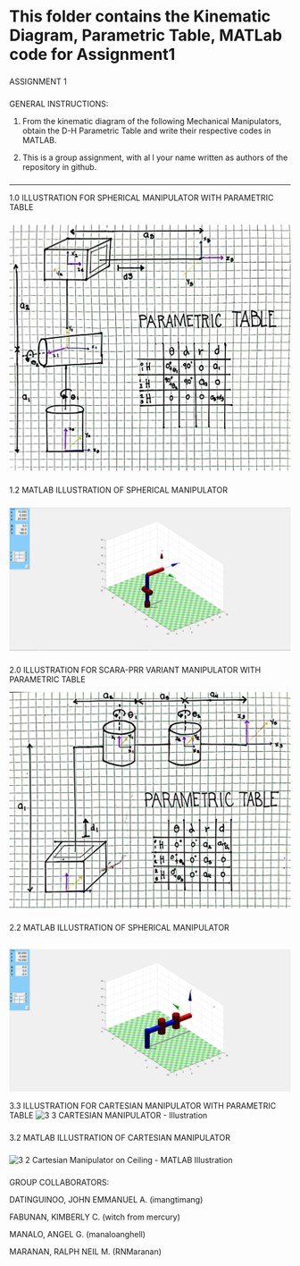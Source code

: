 # This folder contains the Kinematic Diagram, Parametric Table, MATLab code for Assignment1

 ###

 ASSIGNMENT 1

 ###

 GENERAL INSTRUCTIONS:
1. From the kinematic diagram of the following Mechanical Manipulators, obtain the D-H Parametric Table and write their respective codes in MATLAB.
 
2. This is a group assignment, with al l your name written as authors of the repository in github.


###
---------

1.0 ILLUSTRATION FOR SPHERICAL MANIPULATOR WITH PARAMETRIC TABLE

###

![illus1](https://github.com/ImangTimang/CYLINDRICAL_GROUP11_ASSIGNMENT_2024/blob/main/ASSIGNMENT1/1.0%20Spherical%20Manipulator%20Illustration.jpg?raw=true)
###

1.2 MATLAB ILLUSTRATION OF SPHERICAL MANIPULATOR

###
![matlab](https://github.com/ImangTimang/CYLINDRICAL_GROUP11_ASSIGNMENT_2024/blob/main/ASSIGNMENT1/1.2%20Spherical%20Manipulator%20-%20Modern%20Variant%20MATLAB%20Illustration.png?raw=true)

###

2.0 ILLUSTRATION FOR SCARA-PRR VARIANT MANIPULATOR WITH PARAMETRIC TABLE

![ILLUSTRATION 2](https://github.com/ImangTimang/CYLINDRICAL_GROUP11_ASSIGNMENT_2024/blob/main/ASSIGNMENT1/2.0%20SCARA%20-%20PRR%20VARIANT%20ILLUSTRATION.jpg?raw=true)

###

2.2  MATLAB ILLUSTRATION OF SPHERICAL MANIPULATOR

##

![magigi](https://github.com/ImangTimang/CYLINDRICAL_GROUP11_ASSIGNMENT_2024/blob/main/ASSIGNMENT1/2.2%20SCARA%20-%20PRR%20Variant%20MATLAB%20Illustration.png?raw=true)

3.3 ILLUSTRATION FOR CARTESIAN MANIPULATOR WITH PARAMETRIC TABLE
![3 3 CARTESIAN MANIPULATOR - Illustration](https://github.com/ImangTimang/CYLINDRICAL_GROUP11_ASSIGNMENT_2024/assets/157549014/d6601192-5853-4828-a777-41ae2fabc4e6)

###

3.2 MATLAB ILLUSTRATION OF CARTESIAN MANIPULATOR

###

![3 2 Cartesian Manipulator on Ceiling - MATLAB Illustration](https://github.com/ImangTimang/CYLINDRICAL_GROUP11_ASSIGNMENT_2024/assets/157549014/962cad5a-be3b-4a3e-81e5-aa1f7a42b4b4)

###

GROUP COLLABORATORS:

DATINGUINOO, JOHN EMMANUEL A. (imangtimang)

FABUNAN, KIMBERLY C. (witch from mercury)

MANALO, ANGEL G. (manaloanghell)

MARANAN, RALPH NEIL M. (RNMaranan)

